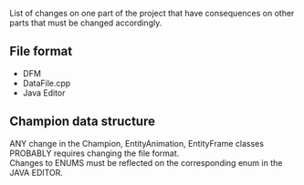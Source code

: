 List of changes on one part of the project that have consequences on other parts that must be changed accordingly.  

## File format
- DFM
- DataFile.cpp
- Java Editor

## Champion data structure
ANY change in the Champion, EntityAnimation, EntityFrame classes PROBABLY requires changing the file format.  
Changes to ENUMS must be reflected on the corresponding enum in the JAVA EDITOR.  